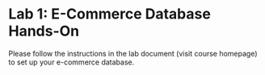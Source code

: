 # Lab 1: E-Commerce Database Hands-On





Please follow the instructions in the lab document (visit course homepage) to set up your e-commerce database.